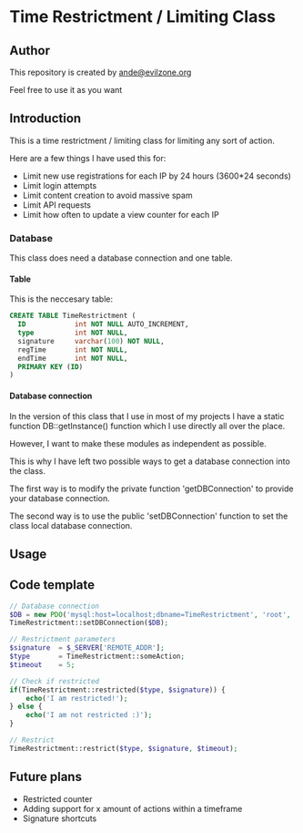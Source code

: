# Time Restrictment / Limiting Class

## Author
This repository is created by <ande@evilzone.org>

Feel free to use it as you want


## Introduction
This is a time restrictment / limiting class for limiting any sort of action.

Here are a few things I have used this for:
* Limit new use registrations for each IP by 24 hours (3600*24 seconds)
* Limit login attempts
* Limit content creation to avoid massive spam
* Limit API requests
* Limit how often to update a view counter for each IP


### Database
This class does need a database connection and one table.

#### Table
This is the neccesary table:
```SQL
CREATE TABLE TimeRestrictment (
  ID 			int NOT NULL AUTO_INCREMENT,
  type 			int NOT NULL,
  signature 	varchar(100) NOT NULL,
  regTime 		int NOT NULL,
  endTime 		int NOT NULL,
  PRIMARY KEY (ID)
)
```

#### Database connection
In the version of this class that I use in most of my projects I have a static function DB::getInstance() function which I use directly all over the place.

However, I want to make these modules as independent as possible.

This is why I have left two possible ways to get a database connection into the class.

The first way is to modify the private function 'getDBConnection' to provide your database connection.

The second way is to use the public 'setDBConnection' function to set the class local database connection.


## Usage

## Code template
```PHP
// Database connection
$DB = new PDO('mysql:host=localhost;dbname=TimeRestrictment', 'root', '');
TimeRestrictment::setDBConnection($DB);

// Restrictment parameters
$signature 	= $_SERVER['REMOTE_ADDR'];
$type 		= TimeRestrictment::someAction;
$timeout 	= 5;

// Check if restricted
if(TimeRestrictment::restricted($type, $signature)) {
	echo('I am restricted!');
} else {
	echo('I am not restricted :)');
}

// Restrict
TimeRestrictment::restrict($type, $signature, $timeout);
```


## Future plans
* Restricted counter
* Adding support for x amount of actions within a timeframe
* Signature shortcuts

